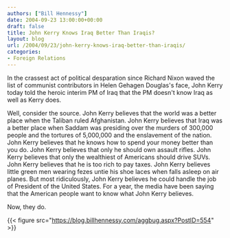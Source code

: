 ```yaml
---
authors: ["Bill Hennessy"]
date: 2004-09-23 13:00:00+00:00
draft: false
title: John Kerry Knows Iraq Better Than Iraqis?
layout: blog
url: /2004/09/23/john-kerry-knows-iraq-better-than-iraqis/
categories:
- Foreign Relations
---
```


In the crassest act of political desparation since Richard Nixon waved the list of communist contributors in Helen Gehagen Douglas's face, John Kerry today told the heroic interim PM of Iraq that the PM doesn't know Iraq as well as Kerry does.

Well, consider the source. John Kerry believes that the world was a better place when the Taliban ruled Afghanistan. John Kerry believes that Iraq was a better place when Saddam was presiding over the murders of 300,000 people and the tortures of 5,000,000 and the enslavement of the nation. John Kerry believes that he knows how to spend your money better than you do. John Kerry believes that only he should own assault rifles. John Kerry believes that only the wealthiest of Americans should drive SUVs. John Kerry believes that he is too rich to pay taxes. John Kerry believes little green men wearing fezes untie his shoe laces when falls asleep on air planes. But most ridiculously, John Kerry believes he could handle the job of President of the United States. For a year, the media have been saying that the American people want to know what John Kerry believes.

Now, they do.

{{< figure src="https://blog.billhennessy.com/aggbug.aspx?PostID=554" >}}

